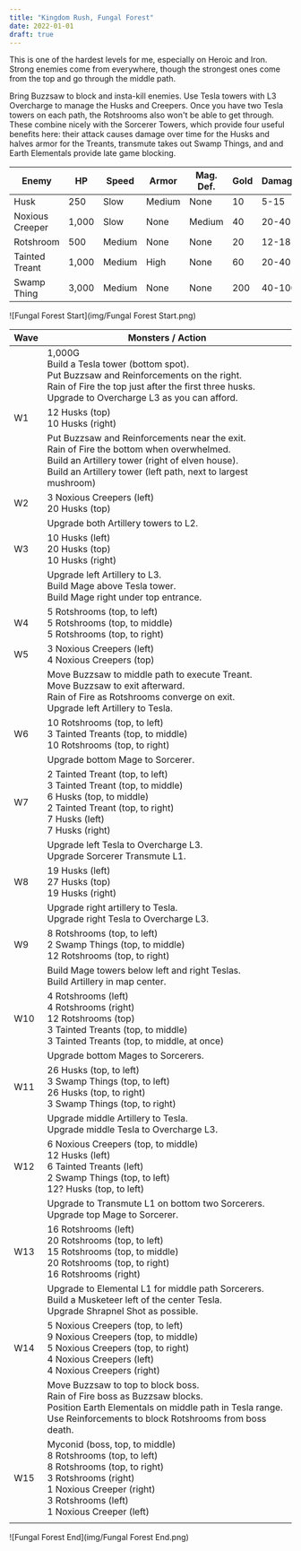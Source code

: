 ```yaml
---
title: "Kingdom Rush, Fungal Forest"
date: 2022-01-01
draft: true
---
```


This is one of the hardest levels for me, especially on Heroic and Iron. Strong enemies come from everywhere, though the strongest ones come from the top and go through the middle path.

Bring Buzzsaw to block and insta-kill enemies. Use Tesla towers with L3 Overcharge to manage the Husks and Creepers. Once you have two Tesla towers on each path, the Rotshrooms also won't be able to get through. These combine nicely with the Sorcerer Towers, which provide four useful benefits here: their attack causes damage over time for the Husks and halves armor for the Treants, transmute takes out Swamp Things, and and Earth Elementals provide late game blocking.

| Enemy           | HP    | Speed  | Armor  | Mag. Def. | Gold | Damage | sec/hit   |
| --------------- | ----- | ------ | ------ | --------- | ---- | ------ | --------- |
| Husk            | 250   | Slow   | Medium | None      | 10   | 5-15   | 1.0       |
| Noxious Creeper | 1,000 | Slow   | None   | Medium    | 40   | 20-40  | 1.0       |
| Rotshroom       | 500   | Medium | None   | None      | 20   | 12-18  | 1.0       |
| Tainted Treant  | 1,000 | Medium | High   | None      | 60   | 20-40  | 1.0       |
| Swamp Thing     | 3,000 | Medium | None   | None      | 200  | 40-100 | 2.5 / 2.1 |

![Fungal Forest Start](img/Fungal Forest Start.png)

| Wave | Monsters / Action                                            |
| ---- | ------------------------------------------------------------ |
|      | 1,000G<br />Build a Tesla tower (bottom spot).<br />Put Buzzsaw and Reinforcements on the right.<br />Rain of Fire the top just after the first three husks.<br />Upgrade to Overcharge L3 as you can afford. |
| W1   | 12 Husks (top)<br />10 Husks (right)                         |
|      | Put Buzzsaw and Reinforcements near the exit.<br />Rain of Fire the bottom when overwhelmed.<br />Build an Artillery tower (right of elven house).<br />Build an Artillery tower (left path, next to largest mushroom) |
| W2   | 3 Noxious Creepers (left)<br />20 Husks (top)                |
|      | Upgrade both Artillery towers to L2.                         |
| W3   | 10 Husks (left)<br />20 Husks (top)<br />10 Husks (right)    |
|      | Upgrade left Artillery to L3.<br />Build Mage above Tesla tower.<br />Build Mage right under top entrance. |
| W4   | 5 Rotshrooms (top, to left)<br />5 Rotshrooms (top, to middle)<br />5 Rotshrooms (top, to right) |
| W5   | 3 Noxious Creepers (left)<br />4 Noxious Creepers (top)      |
|      | Move Buzzsaw to middle path to execute Treant.<br />Move Buzzsaw to exit afterward.<br />Rain of Fire as Rotshrooms converge on exit.<br />Upgrade left Artillery to Tesla. |
| W6   | 10 Rotshrooms (top, to left)<br />3 Tainted Treants (top, to middle)<br />10 Rotshrooms (top, to right) |
|      | Upgrade bottom Mage to Sorcerer.                             |
| W7   | 2 Tainted Treant (top, to left)<br />3 Tainted Treant (top, to middle)<br />6 Husks (top, to middle)<br />2 Tainted Treant (top, to right)<br />7 Husks (left)<br />7 Husks (right) |
|      | Upgrade left Tesla to Overcharge L3.<br />Upgrade Sorcerer Transmute L1. |
| W8   | 19 Husks (left)<br />27 Husks (top)<br />19 Husks (right)    |
|      | Upgrade right artillery to Tesla.<br />Upgrade right Tesla to Overcharge L3. |
| W9   | 8 Rotshrooms (top, to left)<br />2 Swamp Things (top, to middle)<br />12 Rotshrooms (top, to right) |
|      | Build Mage towers below left and right Teslas.<br />Build Artillery in map center. |
| W10  | 4 Rotshrooms (left)<br />4 Rotshrooms (right)<br />12 Rotshrooms (top)<br />3 Tainted Treants (top, to middle)<br />3 Tainted Treants (top, to middle, at once) |
|      | Upgrade bottom Mages to Sorcerers.                           |
| W11  | 26 Husks (top, to left)<br />3 Swamp Things (top, to left)<br />26 Husks (top, to right)<br />3 Swamp Things (top, to right) |
|      | Upgrade middle Artillery to Tesla.<br />Upgrade middle Tesla to Overcharge L3. |
| W12  | 6 Noxious Creepers (top, to middle)<br />12 Husks (left)<br />6 Tainted Treants (left)<br />2 Swamp Things (top, to left)<br />12? Husks (top, to left) |
|      | Upgrade to Transmute L1 on bottom two Sorcerers.<br />Upgrade top Mage to Sorcerer. |
| W13  | 16 Rotshrooms (left)<br />20 Rotshrooms (top, to left)<br />15 Rotshrooms (top, to middle)<br />20 Rotshrooms (top, to right)<br />16 Rotshrooms (right) |
|      | Upgrade to Elemental L1 for middle path Sorcerers.<br />Build a Musketeer left of the center Tesla.<br />Upgrade Shrapnel Shot as possible. |
| W14  | 5 Noxious Creepers (top, to left)<br />9 Noxious Creepers (top, to middle)<br />5 Noxious Creepers (top, to right)<br />4 Noxious Creepers (left)<br />4 Noxious Creepers (right) |
|      | Move Buzzsaw to top to block boss.<br />Rain of Fire boss as Buzzsaw blocks.<br />Position Earth Elementals on middle path in Tesla range.<br />Use Reinforcements to block Rotshrooms from boss death. |
| W15  | Myconid (boss, top, to middle)<br />8 Rotshrooms (top, to left)<br />8 Rotshrooms (top, to right)<br />3 Rotshrooms (right)<br />1 Noxious Creeper (right)<br />3 Rotshrooms (left)<br />1 Noxious Creeper (left) |
|      |                                                              |

![Fungal Forest End](img/Fungal Forest End.png)